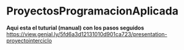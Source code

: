 # ProyectosProgramacionAplicada
**Aqui esta el tuturial (manual) con los pasos seguidos**
https://view.genial.ly/5fd6a3d12131010d901ca723/presentation-proyectointerciclo
